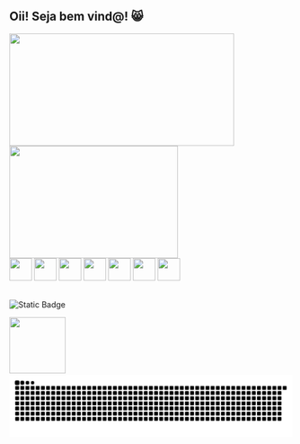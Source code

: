 ## Oii! Seja bem vind@! 😸
<!-- stats -->
<div align="left">
  
<a href="https://github.com/mg4briela/github-readme-stats">
  <img height=200 width=400 align="center" src="https://github-readme-stats.vercel.app/api?username=mg4briela&hide=stars,issues&theme=dark&show&rank_icon=github" />
</a>
<a href="https://github.com/mg4briela/convoychat">
  <img height=200 width= 300 align="center" src="https://github-readme-stats.vercel.app/api/top-langs?username=mg4briela&layout=compact&langs_count=8&card_width=320&theme=dark&show" />
</a>
  
</div>

<!-- apps -->

<div align="left">
  
  <img height="40" width="40" src="https://cdn.jsdelivr.net/gh/devicons/devicon@latest/icons/html5/html5-original.svg" />
  <img height="40" width="40" src="https://cdn.jsdelivr.net/gh/devicons/devicon@latest/icons/css3/css3-original.svg" />
  <img height="40" width="40" src="https://cdn.jsdelivr.net/gh/devicons/devicon@latest/icons/javascript/javascript-original.svg" />
  <img height="40" width="40" src="https://cdn.jsdelivr.net/gh/devicons/devicon@latest/icons/react/react-original.svg" />
  <img height="40" width="40" src="https://cdn.jsdelivr.net/gh/devicons/devicon@latest/icons/python/python-original.svg" />
  <img height="40" width="40" src="https://cdn.jsdelivr.net/gh/devicons/devicon@latest/icons/c/c-original.svg" />
  <img height="40" width="40" src="https://cdn.jsdelivr.net/gh/devicons/devicon@latest/icons/figma/figma-original.svg" />
  
</div>

<!-- badge -->

<div align="left">
  
  <br> ![Static Badge](https://img.shields.io/badge/built_with-swag-darkolivegreen)
  
</div>

<!-- gif -->

<div align="left">
  
  <img height="100" width="100" src="https://i.imgur.com/FtKJLGg.gif" />
  
</div>

<picture>
  <source media="(prefers-color-scheme: dark)" srcset="https://raw.githubusercontent.com/mg4briela/mg4briela/output/github-contribution-grid-snake-dark.svg">
  <source media="(prefers-color-scheme: light)" srcset="https://raw.githubusercontent.com/mg4briela/mg4briela/output/github-contribution-grid-snake.svg">
  <img alt="github contribution grid snake animation" src="https://raw.githubusercontent.com/mg4briela/mg4briela/output/github-contribution-grid-snake.svg">
</picture>
